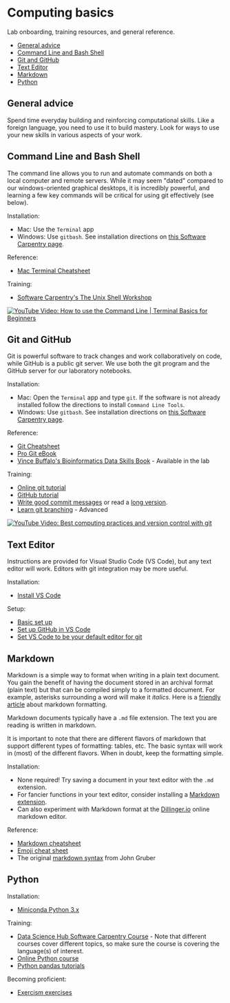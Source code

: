 # Computing basics <!-- omit in toc -->

Lab onboarding, training resources, and general reference.

- [General advice](#general-advice)
- [Command Line and Bash Shell](#command-line-and-bash-shell)
- [Git and GitHub](#git-and-github)
- [Text Editor](#text-editor)
- [Markdown](#markdown)
- [Python](#python)

## General advice  

Spend time everyday building and reinforcing computational skills. Like a foreign language, you need to use it to build mastery. Look for ways to use your new skills in various aspects of your work.

## Command Line and Bash Shell  

The command line allows you to run and automate commands on both a local computer and remote servers. While it may seem "dated" compared to our windows-oriented graphical desktops, it is incredibly powerful, and learning a few key commands will be critical for using git effectively (see below).

Installation:
- Mac: Use the `Terminal` app
- Windows: Use `gitbash`. See installation directions on [this Software Carpentry page](https://uw-madison-datascience.github.io/2021-08-09-uwmadison-swc/).

Reference:
- [Mac Terminal Cheatsheet](https://github.com/0nn0/terminal-mac-cheatsheet)

Training:
- [Software Carpentry's The Unix Shell Workshop](https://swcarpentry.github.io/shell-novice/)


[![YouTube Video: How to use the Command Line | Terminal Basics for Beginners](http://img.youtube.com/vi/5XgBd6rjuDQ/0.jpg)](https://www.youtube.com/watch?v=5XgBd6rjuDQ "How to use the Command Line | Terminal Basics for Beginners")

## Git and GitHub

Git is powerful software to track changes and work collaboratively on code, while GitHub is a public git server. We use both the git program and the GitHub server for our laboratory notebooks.

Installation:
- Mac: Open the `Terminal` app and type `git`. If the software is not already installed follow the directions to install `Command Line Tools`.
- Windows: Use `gitbash`. See installation directions on [this Software Carpentry page](https://uw-madison-datascience.github.io/2021-08-09-uwmadison-swc/).

Reference:
- [Git Cheatsheet](https://training.github.com)
- [Pro Git eBook](https://git-scm.com/book/en/)
- [Vince Buffalo's Bioinformatics Data Skills Book](http://vincebuffalo.org/book/) - Available in the lab

Training:
- [Online git tutorial](https://try.github.io)  
- [GitHub tutorial](https://guides.github.com/activities/hello-world/)
- [Write good commit messages](http://tbaggery.com/2008/04/19/a-note-about-git-commit-messages.html) or read a [long version](https://chris.beams.io/posts/git-commit/).
- [Learn git branching](http://learngitbranching.js.org) - Advanced

[![YouTube Video: Best computing practices and version control with git ](http://img.youtube.com/vi/7KCqpL0cde8/0.jpg)](https://www.youtube.com/watch?v=7KCqpL0cde8 "Best computing practices and version control with git")

## Text Editor

Instructions are provided for Visual Studio Code (VS Code), but any text editor will work. Editors with git integration may be more useful.

Installation:
- [Install VS Code](https://code.visualstudio.com)

Setup:
- [Basic set up](https://code.visualstudio.com/learn/get-started/basics)
- [Set up GitHub in VS Code](https://docs.microsoft.com/en-us/learn/modules/introduction-to-github-visual-studio-code/)
- [Set VS Code to be your default editor for git](https://docs.github.com/en/get-started/getting-started-with-git/associating-text-editors-with-git#using-visual-studio-code-as-your-editor)

## Markdown

Markdown is a simple way to format when writing in a plain text document. You gain the benefit of having the document stored in an archival format (plain text) but that can be compiled simply to a formatted document. For example, asterisks surrounding a word will make it *italics*. Here is a [friendly article](https://blog.ghost.org/markdown/) about markdown formatting.

Markdown documents typically have a `.md` file extension. The text you are reading is written in markdown.

It is important to note that there are different flavors of markdown that support different types of formatting: tables, etc. The basic syntax will work in (most) of the different flavors. When in doubt, keep the formatting simple.

Installation:
- None required! Try saving a document in your text editor with the `.md` extension.
- For fancier functions in your text editor, consider installing a [Markdown extension](https://code.visualstudio.com/docs/languages/markdown).
- Can also experiment with Markdown format at the [Dillinger.io](http://dillinger.io) online markdown editor.

Reference:
- [Markdown cheatsheet](https://github.com/adam-p/markdown-here/wiki/Markdown-Cheatsheet)
- [Emoji cheat sheet](https://gist.github.com/rxaviers/7360908)
- The original [markdown syntax](https://daringfireball.net/projects/markdown/syntax) from John Gruber

## Python

Installation: 
-  [Miniconda Python 3.x](https://docs.conda.io/en/latest/miniconda.html)  

Training:
- [Data Science Hub Software Carpentry Course](https://datascience.wisc.edu/training-resources/) - Note that different courses cover different topics, so make sure the course is covering the language(s) of interest.
- [Online Python course](https://www.intelligent.com/best-online-courses/python/)  
- [Python pandas tutorials](https://www.kaggle.com/learn/pandas)

Becoming proficient:
- [Exercism exercises](http://exercism.io)


